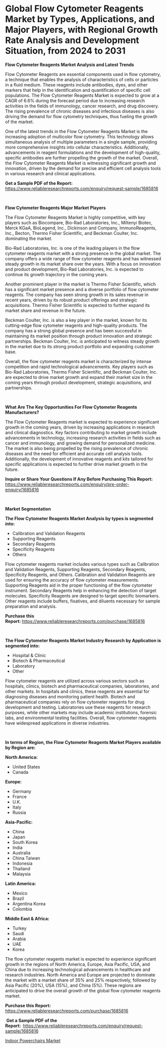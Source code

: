 <p><h1>Global Flow Cytometer Reagents Market by Types, Applications, and Major Players, with Regional Growth Rate Analysis and Development Situation, from 2024 to 2031</h1></p><p><strong>Flow Cytometer Reagents Market Analysis and Latest Trends</strong></p>
<p><p>Flow Cytometer Reagents are essential components used in flow cytometry, a technique that enables the analysis of characteristics of cells or particles in a fluid medium. These reagents include antibodies, dyes, and other markers that help in the identification and quantification of specific cell populations. The Flow Cytometer Reagents Market is expected to grow at a CAGR of 6.6% during the forecast period due to increasing research activities in the fields of immunology, cancer research, and drug discovery. The rising prevalence of chronic diseases and infectious diseases is also driving the demand for flow cytometry techniques, thus fueling the growth of the market.</p><p>One of the latest trends in the Flow Cytometer Reagents Market is the increasing adoption of multicolor flow cytometry. This technology allows simultaneous analysis of multiple parameters in a single sample, providing more comprehensive insights into cellular characteristics. Additionally, advancements in reagent formulations and the development of high-quality, specific antibodies are further propelling the growth of the market. Overall, the Flow Cytometer Reagents Market is witnessing significant growth and innovation, driven by the demand for precise and efficient cell analysis tools in various research and clinical applications.</p></p>
<p><strong>Get a Sample PDF of the Report:&nbsp;</strong> <a href="https://www.reliableresearchreports.com/enquiry/request-sample/1685816">https://www.reliableresearchreports.com/enquiry/request-sample/1685816</a></p>
<p>&nbsp;</p>
<p><strong>Flow Cytometer Reagents Major Market Players</strong></p>
<p><p>The Flow Cytometer Reagents Market is highly competitive, with key players such as Biocompare, Bio-Rad Laboratories, Inc., Miltenyi Biotec, Merck KGaA, BioLegend, Inc., Dickinson and Company, ImmunoReagents, Inc., Becton, Thermo Fisher Scientific, and Beckman Coulter, Inc. dominating the market.</p><p>Bio-Rad Laboratories, Inc. is one of the leading players in the flow cytometer reagents market with a strong presence in the global market. The company offers a wide range of flow cytometer reagents and has witnessed steady growth in its market share over the years. With a focus on innovation and product development, Bio-Rad Laboratories, Inc. is expected to continue its growth trajectory in the coming years.</p><p>Another prominent player in the market is Thermo Fisher Scientific, which has a significant market presence and a diverse portfolio of flow cytometer reagents. The company has seen strong growth in its sales revenue in recent years, driven by its robust product offerings and strategic acquisitions. Thermo Fisher Scientific is expected to further expand its market share and revenue in the future.</p><p>Beckman Coulter, Inc. is also a key player in the market, known for its cutting-edge flow cytometer reagents and high-quality products. The company has a strong global presence and has been successful in maintaining its market position through product innovation and strategic partnerships. Beckman Coulter, Inc. is anticipated to witness steady growth in the market due to its strong product portfolio and expanding customer base.</p><p>Overall, the flow cytometer reagents market is characterized by intense competition and rapid technological advancements. Key players such as Bio-Rad Laboratories, Thermo Fisher Scientific, and Beckman Coulter, Inc. are expected to drive market growth and expand their market size in the coming years through product development, strategic acquisitions, and partnerships.</p></p>
<p>&nbsp;</p>
<p><strong>What Are The Key Opportunities For Flow Cytometer Reagents Manufacturers?</strong></p>
<p><p>The Flow Cytometer Reagents market is expected to experience significant growth in the coming years, driven by increasing applications in research and clinical diagnostics. Key factors contributing to market growth include advancements in technology, increasing research activities in fields such as cancer and immunology, and growing demand for personalized medicine. The market is also being propelled by the rising prevalence of chronic diseases and the need for efficient and accurate cell analysis tools. Additionally, the development of innovative reagents and kits tailored for specific applications is expected to further drive market growth in the future.</p></p>
<p><strong>Inquire or Share Your Questions If Any Before Purchasing This Report:</strong> <a href="https://www.reliableresearchreports.com/enquiry/pre-order-enquiry/1685816">https://www.reliableresearchreports.com/enquiry/pre-order-enquiry/1685816</a></p>
<p>&nbsp;</p>
<p><strong>Market Segmentation</strong></p>
<p><strong>The Flow Cytometer Reagents Market Analysis by types is segmented into:</strong></p>
<p><ul><li>Calibration and Validation Reagents</li><li>Supporting Reagents</li><li>Secondary Reagents</li><li>Specificity Reagents</li><li>Others</li></ul></p>
<p><p>Flow cytometer reagents market includes various types such as Calibration and Validation Reagents, Supporting Reagents, Secondary Reagents, Specificity Reagents, and Others. Calibration and Validation Reagents are used for ensuring the accuracy of flow cytometer measurements. Supporting Reagents aid in the proper functioning of the flow cytometer instrument. Secondary Reagents help in enhancing the detection of target molecules. Specificity Reagents are designed to target specific biomarkers. Other reagents include buffers, fixatives, and diluents necessary for sample preparation and analysis.</p></p>
<p><strong>Purchase this Report:&nbsp;</strong><a href="https://www.reliableresearchreports.com/purchase/1685816">https://www.reliableresearchreports.com/purchase/1685816</a></p>
<p>&nbsp;</p>
<p><strong>The Flow Cytometer Reagents Market Industry Research by Application is segmented into:</strong></p>
<p><ul><li>Hospital & Clinic</li><li>Biotech & Pharmaceutical</li><li>Laboratory</li><li>Other</li></ul></p>
<p><p>Flow cytometer reagents are utilized across various sectors such as hospitals, clinics, biotech and pharmaceutical companies, laboratories, and other markets. In hospitals and clinics, these reagents are essential for diagnosing diseases and monitoring patient health. Biotech and pharmaceutical companies rely on flow cytometer reagents for drug development and testing. Laboratories use these reagents for research purposes, while other markets may include academic institutions, forensic labs, and environmental testing facilities. Overall, flow cytometer reagents have widespread applications in diverse industries.</p></p>
<p>&nbsp;</p>
<p><strong>In terms of Region, the Flow Cytometer Reagents Market Players available by Region are:</strong></p>
<p>
    <p> <strong> North America: </strong>
        <ul>
            <li>United States</li>
            <li>Canada</li>
        </ul>
        </p> 
    <p> <strong> Europe: </strong>
        <ul>
            <li>Germany</li>
            <li>France</li>
            <li>U.K.</li>
            <li>Italy</li>
            <li>Russia</li>
        </ul>
        </p> 
    <p> <strong> Asia-Pacific: </strong>
        <ul>
            <li>China</li>
            <li>Japan</li>
            <li>South Korea</li>
            <li>India</li>
            <li>Australia</li>
            <li>China Taiwan</li>
            <li>Indonesia</li>
            <li>Thailand</li>
            <li>Malaysia</li>
        </ul>
        </p> 
    <p> <strong> Latin America: </strong>
        <ul>
            <li>Mexico</li>
            <li>Brazil</li>
            <li>Argentina Korea</li>
            <li>Colombia</li>
        </ul>
        </p> 
    <p> <strong> Middle East & Africa: </strong>
        <ul>
            <li>Turkey</li>
            <li>Saudi</li>
            <li>Arabia</li>
            <li>UAE</li>
            <li>Korea</li>
        </ul>
    </p>
    </p>
<p><p>The flow cytometer reagents market is expected to experience significant growth in the regions of North America, Europe, Asia Pacific, USA, and China due to increasing technological advancements in healthcare and research industries. North America and Europe are projected to dominate the market with a market share of 35% and 25% respectively, followed by Asia Pacific (20%), USA (15%), and China (5%). These regions are anticipated to drive the overall growth of the global flow cytometer reagents market.</p></p>
<p><strong>Purchase this Report: </strong><a href="https://www.reliableresearchreports.com/purchase/1685816">https://www.reliableresearchreports.com/purchase/1685816</a></p>
<p>&nbsp;<strong>Get a Sample PDF of the Report:&nbsp;&nbsp;</strong><a href="https://www.reliableresearchreports.com/enquiry/request-sample/1685816">https://www.reliableresearchreports.com/enquiry/request-sample/1685816</a></p>
<p><strong></strong></p>
<p><p><a href="https://invited-way-688.notion.site/Indoor-Powerchairs-Market-Size-and-Examines-its-Market-Scope-with-a-Primary-Focus-on-Growth-Opport-c24f3ebd5d8c4b94831917905bfea77f">Indoor Powerchairs Market</a></p></p>